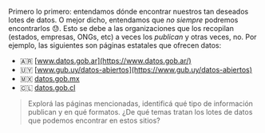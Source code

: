 Primero lo primero: entendamos dónde encontrar nuestros tan deseados lotes de datos. O mejor dicho, entendamos que _no siempre_ podremos encontrarlos 😓. Esto se debe a las organizaciones que los recopilan (estados, empresas, ONGs, etc) a veces los _publican_ y otras veces, no. Por ejemplo, las siguientes son páginas estatales que ofrecen datos:

* 🇦🇷 [www.datos.gob.ar](https://www.datos.gob.ar/)
* 🇺🇾 [www.gub.uy/datos-abiertos](https://www.gub.uy/datos-abiertos)
* 🇲🇽 [datos.gob.mx](https://datos.gob.mx/)
* 🇨🇱 [datos.gob.cl](https://datos.gob.cl/)

> Explorá las páginas mencionadas, identificá qué tipo de información publican y en qué formatos. ¿De qué temas tratan los lotes de datos que podemos encontrar en estos sitios?
